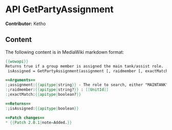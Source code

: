 # API GetPartyAssignment

**Contributor:** Ketho

## Content

The following content is in MediaWiki markdown format:

```mediawiki
{{wowapi}}
Returns true if a group member is assigned the main tank/assist role.
 isAssigned = GetPartyAssignment(assignment [, raidmember [, exactMatch]])

==Arguments==
:;assignment:{{apitype|string}} - The role to search, either "MAINTANK" or "MAINASSIST" (not case-sensitive).
:;raidmember:{{apitype|string?}} : [[UnitId]]
:;exactMatch:{{apitype|boolean?}}

==Returns==
:;isAssigned:{{apitype|boolean}}

==Patch changes==
* {{Patch 2.0.1|note=Added.}}
```